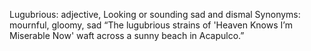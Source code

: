 Lugubrious: adjective, Looking or sounding sad and dismal
Synonyms: mournful, gloomy, sad
“The lugubrious strains of 'Heaven Knows I’m Miserable Now' waft across a sunny beach in Acapulco.”